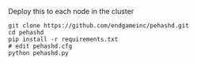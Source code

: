 Deploy this to each node in the cluster

    git clone https://github.com/endgameinc/pehashd.git
    cd pehashd
    pip install -r requirements.txt
    # edit pehashd.cfg
    python pehashd.py

